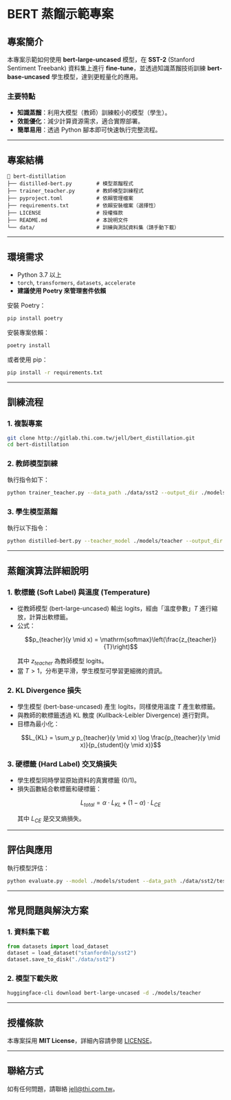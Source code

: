 # BERT 蒸餾示範專案

## 專案簡介

本專案示範如何使用 **bert-large-uncased** 模型，在 **SST-2** (Stanford Sentiment Treebank) 資料集上進行 **fine-tune**，並透過知識蒸餾技術訓練 **bert-base-uncased** 學生模型，達到更輕量化的應用。

### 主要特點

- **知識蒸餾**：利用大模型（教師）訓練較小的模型（學生）。
- **效能優化**：減少計算資源需求，適合實際部署。
- **簡單易用**：透過 Python 腳本即可快速執行完整流程。

---

## 專案結構

```
📂 bert-distillation
├── distilled-bert.py        # 模型蒸餾程式
├── trainer_teacher.py       # 教師模型訓練程式
├── pyproject.toml           # 依賴管理檔案
├── requirements.txt         # 依賴安裝檔案（選擇性）
├── LICENSE                  # 授權條款
├── README.md                # 本說明文件
└── data/                    # 訓練與測試資料集（請手動下載）
```

---

## 環境需求

- Python 3.7 以上
- `torch`, `transformers`, `datasets`, `accelerate`
- **建議使用 Poetry 來管理套件依賴**

安裝 Poetry：

```bash
pip install poetry
```

安裝專案依賴：

```bash
poetry install
```

或者使用 pip：

```bash
pip install -r requirements.txt
```

---

## 訓練流程

### 1. 複製專案

```bash
git clone http://gitlab.thi.com.tw/jell/bert_distillation.git
cd bert-distillation
```

### 2. 教師模型訓練

執行指令如下：

```bash
python trainer_teacher.py --data_path ./data/sst2 --output_dir ./models/teacher
```

### 3. 學生模型蒸餾

執行以下指令：

```bash
python distilled-bert.py --teacher_model ./models/teacher --output_dir ./models/student
```

---

## 蒸餾演算法詳細說明

### 1. **軟標籤 (Soft Label) 與溫度 (Temperature)**

- 從教師模型 (bert-large-uncased) 輸出 logits，經由「溫度參數」$T$ 進行縮放，計算出軟標籤。
- 公式：
  ```math
  p_{teacher}(y \mid x) = \mathrm{softmax}\left(\frac{z_{teacher}}{T}\right)
  ```
  其中 $z_{teacher}$ 為教師模型 logits。
- 當 $T>1$，分布更平滑，學生模型可學習更細微的資訊。

### 2. **KL Divergence 損失**

- 學生模型 (bert-base-uncased) 產生 logits，同樣使用溫度 $T$ 產生軟標籤。
- 與教師的軟標籤透過 KL 散度 (Kullback-Leibler Divergence) 進行對齊。
- 目標為最小化：
  ```math
  L_{KL} = \sum_y p_{teacher}(y \mid x) \log \frac{p_{teacher}(y \mid x)}{p_{student}(y \mid x)}
  ```

### 3. **硬標籤 (Hard Label) 交叉熵損失**

- 學生模型同時學習原始資料的真實標籤 (0/1)。
- 損失函數結合軟標籤和硬標籤：
  ```math
  L_{total} = \alpha \cdot L_{KL} + (1 - \alpha) \cdot L_{CE}
  ```
  其中 $L_{CE}$ 是交叉熵損失。

---

## 評估與應用

執行模型評估：
```bash
python evaluate.py --model ./models/student --data_path ./data/sst2/test
```

---

## 常見問題與解決方案

### 1. 資料集下載

```python
from datasets import load_dataset
dataset = load_dataset("stanfordnlp/sst2")
dataset.save_to_disk("./data/sst2")
```

### 2. 模型下載失敗

```bash
huggingface-cli download bert-large-uncased -d ./models/teacher
```

---

## 授權條款

本專案採用 **MIT License**，詳細內容請參閱 [LICENSE](./LICENSE)。

---

## 聯絡方式

如有任何問題，請聯絡 [jell@thi.com.tw](mailto:jell@thi.com.tw)。

